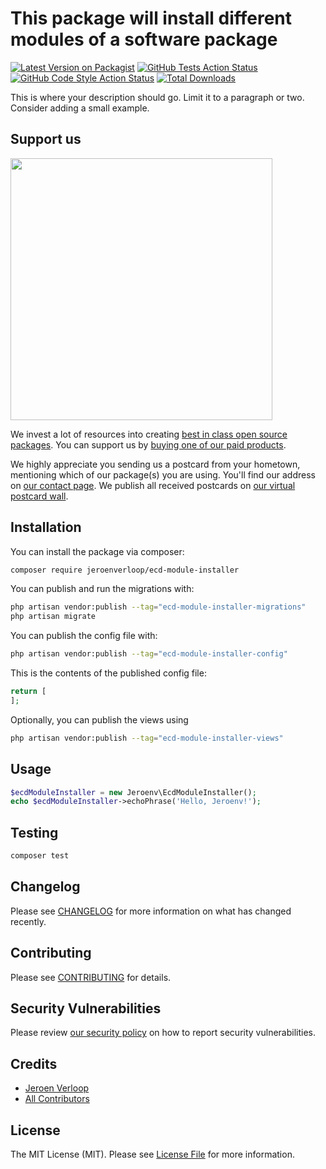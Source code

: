 # This package will install different modules of a software package

[![Latest Version on Packagist](https://img.shields.io/packagist/v/jeroenverloop/ecd-module-installer.svg?style=flat-square)](https://packagist.org/packages/jeroenverloop/ecd-module-installer)
[![GitHub Tests Action Status](https://img.shields.io/github/actions/workflow/status/jeroenverloop/ecd-module-installer/run-tests.yml?branch=main&label=tests&style=flat-square)](https://github.com/jeroenverloop/ecd-module-installer/actions?query=workflow%3Arun-tests+branch%3Amain)
[![GitHub Code Style Action Status](https://img.shields.io/github/actions/workflow/status/jeroenverloop/ecd-module-installer/fix-php-code-style-issues.yml?branch=main&label=code%20style&style=flat-square)](https://github.com/jeroenverloop/ecd-module-installer/actions?query=workflow%3A"Fix+PHP+code+style+issues"+branch%3Amain)
[![Total Downloads](https://img.shields.io/packagist/dt/jeroenverloop/ecd-module-installer.svg?style=flat-square)](https://packagist.org/packages/jeroenverloop/ecd-module-installer)

This is where your description should go. Limit it to a paragraph or two. Consider adding a small example.

## Support us

[<img src="https://github-ads.s3.eu-central-1.amazonaws.com/ecd-module-installer.jpg?t=1" width="419px" />](https://spatie.be/github-ad-click/ecd-module-installer)

We invest a lot of resources into creating [best in class open source packages](https://spatie.be/open-source). You can support us by [buying one of our paid products](https://spatie.be/open-source/support-us).

We highly appreciate you sending us a postcard from your hometown, mentioning which of our package(s) you are using. You'll find our address on [our contact page](https://spatie.be/about-us). We publish all received postcards on [our virtual postcard wall](https://spatie.be/open-source/postcards).

## Installation

You can install the package via composer:

```bash
composer require jeroenverloop/ecd-module-installer
```

You can publish and run the migrations with:

```bash
php artisan vendor:publish --tag="ecd-module-installer-migrations"
php artisan migrate
```

You can publish the config file with:

```bash
php artisan vendor:publish --tag="ecd-module-installer-config"
```

This is the contents of the published config file:

```php
return [
];
```

Optionally, you can publish the views using

```bash
php artisan vendor:publish --tag="ecd-module-installer-views"
```

## Usage

```php
$ecdModuleInstaller = new Jeroenv\EcdModuleInstaller();
echo $ecdModuleInstaller->echoPhrase('Hello, Jeroenv!');
```

## Testing

```bash
composer test
```

## Changelog

Please see [CHANGELOG](CHANGELOG.md) for more information on what has changed recently.

## Contributing

Please see [CONTRIBUTING](CONTRIBUTING.md) for details.

## Security Vulnerabilities

Please review [our security policy](../../security/policy) on how to report security vulnerabilities.

## Credits

- [Jeroen Verloop](https://github.com/jeroenverloop)
- [All Contributors](../../contributors)

## License

The MIT License (MIT). Please see [License File](LICENSE.md) for more information.
